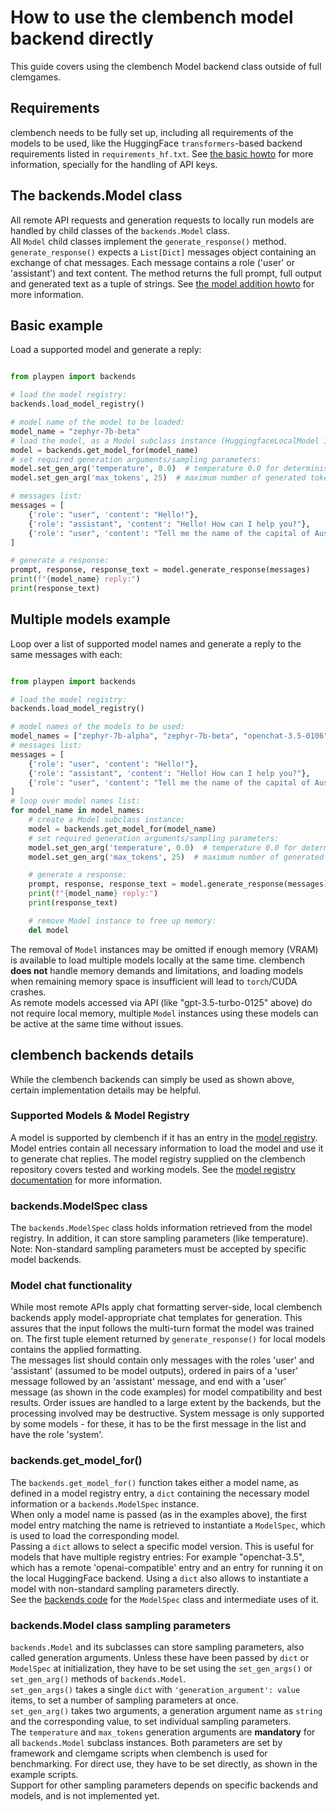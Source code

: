 # How to use the clembench model backend directly
This guide covers using the clembench Model backend class outside of full clemgames.
## Requirements
clembench needs to be fully set up, including all requirements of the models to be used, like the HuggingFace 
`transformers`-based backend requirements listed in `requirements_hf.txt`. See [the basic howto](howto_run_benchmark.md) 
for more information, specially for the handling of API keys.
## The backends.Model class
All remote API requests and generation requests to locally run models are handled by child classes of the 
`backends.Model` class.  
All `Model` child classes implement the `generate_response()` method. `generate_response()` expects a `List[Dict]` 
messages object containing an exchange of chat messages. Each message contains a role ('user' or 'assistant') and text 
content. The method returns the full prompt, full output and generated text as a tuple of strings. See 
[the model addition howto](howto_add_models.md) for more information.
## Basic example
Load a supported model and generate a reply:

```python

from playpen import backends

# load the model registry:
backends.load_model_registry()

# model name of the model to be loaded:
model_name = "zephyr-7b-beta"
# load the model, as a Model subclass instance (HuggingfaceLocalModel in this case):
model = backends.get_model_for(model_name)
# set required generation arguments/sampling parameters:
model.set_gen_arg('temperature', 0.0)  # temperature 0.0 for deterministic sampling
model.set_gen_arg('max_tokens', 25)  # maximum number of generated tokens

# messages list:
messages = [
    {'role': "user", 'content': "Hello!"},
    {'role': "assistant", 'content': "Hello! How can I help you?"},
    {'role': "user", 'content': "Tell me the name of the capital of Australia."},
]

# generate a response:
prompt, response, response_text = model.generate_response(messages)
print(f"{model_name} reply:")
print(response_text)
```
## Multiple models example
Loop over a list of supported model names and generate a reply to the same messages with each:

```python

from playpen import backends

# load the model registry:
backends.load_model_registry()

# model names of the models to be used:
model_names = ["zephyr-7b-alpha", "zephyr-7b-beta", "openchat-3.5-0106", "gpt-3.5-turbo-0125"]
# messages list:
messages = [
    {'role': "user", 'content': "Hello!"},
    {'role': "assistant", 'content': "Hello! How can I help you?"},
    {'role': "user", 'content': "Tell me the name of the capital of Australia."},
]
# loop over model names list:
for model_name in model_names:
    # create a Model subclass instance:
    model = backends.get_model_for(model_name)
    # set required generation arguments/sampling parameters:
    model.set_gen_arg('temperature', 0.0)  # temperature 0.0 for deterministic sampling
    model.set_gen_arg('max_tokens', 25)  # maximum number of generated tokens

    # generate a response:
    prompt, response, response_text = model.generate_response(messages)
    print(f"{model_name} reply:")
    print(response_text)

    # remove Model instance to free up memory:
    del model
```
The removal of `Model` instances may be omitted if enough memory (VRAM) is available to load multiple models locally at 
the same time. clembench **does not** handle memory demands and limitations, and loading models when remaining memory 
space is insufficient will lead to `torch`/CUDA crashes.  
As remote models accessed via API (like "gpt-3.5-turbo-0125" above) do not require local memory, multiple `Model` 
instances using these models can be active at the same time without issues.
## clembench backends details
While the clembench backends can simply be used as shown above, certain implementation details may be helpful.
### Supported Models & Model Registry
A model is supported by clembench if it has an entry in the [model registry](../playpen/backends/model_registry.json). Model 
entries contain all necessary information to load the model and use it to generate chat replies. The model registry 
supplied on the clembench repository covers tested and working models. See the 
[model registry documentation](model_backend_registry_readme.md) for more information.
### backends.ModelSpec class
The `backends.ModelSpec` class holds information retrieved from the model registry. In addition, it can store sampling 
parameters (like temperature). Note: Non-standard sampling parameters must be accepted by specific model backends.
### Model chat functionality
While most remote APIs apply chat formatting server-side, local clembench backends apply model-appropriate chat 
templates for generation. This assures that the input follows the multi-turn format the model was trained on. The 
first tuple element returned by `generate_response()` for local models contains the applied formatting.  
The messages list should contain only messages with the roles 'user' and 'assistant' (assumed to be model outputs), 
ordered in pairs of a 'user' message followed by an 'assistant' message, and end with a 'user' message (as shown in the 
code examples) for model compatibility and best results. Order issues are handled to a large extent by the backends, but 
the processing involved may be destructive. System message is only supported by some models - for these, it has to be 
the first message in the list and have the role 'system'.
### backends.get_model_for()
The `backends.get_model_for()` function takes either a model name, as defined in a model registry entry, a `dict` 
containing the necessary model information or a `backends.ModelSpec` instance.  
When only a model name is passed (as in the examples above), the first model entry matching the name is retrieved to 
instantiate a `ModelSpec`, which is used to load the corresponding model.  
Passing a `dict` allows to select a specific model version. This is useful for models that have multiple registry 
entries: For example "openchat-3.5", which has a remote 'openai-compatible' entry and an entry for running it on the 
local HuggingFace backend. Using a `dict` also allows to instantiate a model with non-standard sampling parameters 
directly.  
See the [backends code](../playpen/backends/__init__.py) for the `ModelSpec` class and intermediate uses of it.
### backends.Model class sampling parameters
`backends.Model` and its subclasses can store sampling parameters, also called generation arguments. Unless these 
have been passed by `dict` or `ModelSpec` at initialization, they have to be set using the `set_gen_args()` or 
`set_gen_arg()` methods of `backends.Model`.  
`set_gen_args()` takes a single `dict` with `'generation_argument': value` items, to set a number of sampling parameters 
at once.  
`set_gen_arg()` takes two arguments, a generation argument name as `string` and the corresponding value, to set 
individual sampling parameters.  
The `temperature` and `max_tokens` generation arguments are **mandatory** for all `backends.Model` subclass instances. 
Both parameters are set by framework and clemgame scripts when clembench is used for benchmarking. For direct use, they 
have to be set directly, as shown in the example scripts.  
Support for other sampling parameters depends on specific backends and models, and is not implemented yet.